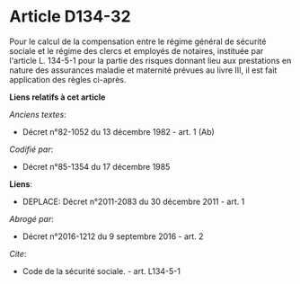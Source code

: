 # Article D134-32

Pour le calcul de la compensation entre le régime général de sécurité sociale et le régime des clercs et employés de
notaires, instituée par l'article L. 134-5-1 pour la partie des risques donnant lieu aux prestations en nature des assurances
maladie et maternité prévues au livre III, il est fait application des règles ci-après.

**Liens relatifs à cet article**

_Anciens textes_:

  - Décret n°82-1052 du 13 décembre 1982 - art. 1 (Ab)

_Codifié par_:

  - Décret n°85-1354 du 17 décembre 1985

**Liens**:

  - DEPLACE: Décret n°2011-2083 du 30 décembre 2011 - art. 1

_Abrogé par_:

  - Décret n°2016-1212 du 9 septembre 2016 - art. 2

_Cite_:

  - Code de la sécurité sociale. - art. L134-5-1
